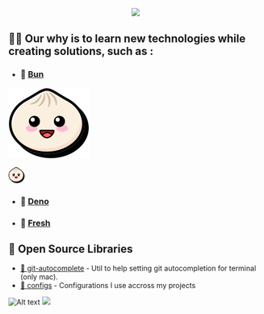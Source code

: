 <p align="center">
  <a><img src="https://riseprogramme.org/themes/rise2020/images/social-media/RISE-Logo-og-image.png" style="height:10rem" /></a>
</p>

## 🙋‍♀️ Our why is to learn new technologies while creating solutions, such as :

- ### 🧅 [Bun][bun]
![Alt text](profile/bun.svg)
<p>
<img height="32" width="32" src="profile/bun.svg" />
</p>

- ### 🦕 [Deno][deno]
- ### 🍋 [Fresh][fresh]

## 📝 Open Source Libraries
-   [🧐 git-autocomplete](https://github.com/RisingSquad/git-autocompletion-mac)  - Util to help setting git autocompletion for terminal (only mac).
-   [📖 configs](https://github.com/RisingSquad/configs) - Configurations I use accross my projects 


<!-- Reference -->

[deno]: https://deno.com/
[bun]: https://bun.sh/
[fresh]: https://fresh.deno.dev/

![Alt text](./controllers_brief.svg)
<img src="./controllers_brief.svg">


<!--

**Here are some ideas to get you started:**

🙋‍♀️ Our why?
Learn 

🌈 Contribution guidelines - how can the community get involved?
👩‍💻 Useful resources - where can the community find your docs? Is there anything else the community should know?
🍿 Fun facts - what does your team eat for breakfast?
🧙 Remember, you can do mighty things with the power of [Markdown](https://docs.github.com/github/writing-on-github/getting-started-with-writing-and-formatting-on-github/basic-writing-and-formatting-syntax)
-->

